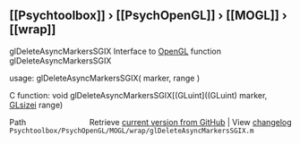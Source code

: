 ## [[Psychtoolbox]] &#8250; [[PsychOpenGL]] &#8250; [[MOGL]] &#8250; [[wrap]]

glDeleteAsyncMarkersSGIX  Interface to [OpenGL](OpenGL) function glDeleteAsyncMarkersSGIX  
  
usage:  glDeleteAsyncMarkersSGIX( marker, range )  
  
C function:  void glDeleteAsyncMarkersSGIX[(GLuint]((GLuint) marker, [GLsizei](GLsizei) range)  




<div class="code_header" style="text-align:right;">
  <span style="float:left;">Path&nbsp;&nbsp;</span> <span class="counter">Retrieve <a href=
  "https://raw.github.com/Psychtoolbox-3/Psychtoolbox-3/beta/Psychtoolbox/PsychOpenGL/MOGL/wrap/glDeleteAsyncMarkersSGIX.m">current version from GitHub</a> | View <a href=
  "https://github.com/Psychtoolbox-3/Psychtoolbox-3/commits/beta/Psychtoolbox/PsychOpenGL/MOGL/wrap/glDeleteAsyncMarkersSGIX.m">changelog</a></span>
</div>
<div class="code">
  <code>Psychtoolbox/PsychOpenGL/MOGL/wrap/glDeleteAsyncMarkersSGIX.m</code>
</div>

